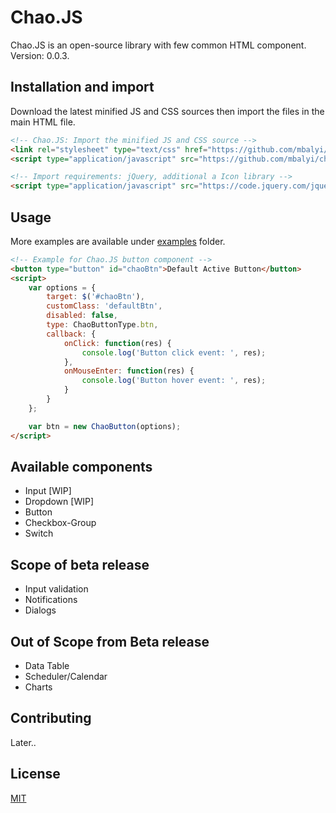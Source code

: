 # Chao.JS

Chao.JS is an open-source library with few common HTML component.
Version: 0.0.3.

## Installation and import

Download the latest minified JS and CSS sources then import the files in the main HTML file.
```html
<!-- Chao.JS: Import the minified JS and CSS source -->
<link rel="stylesheet" type="text/css" href="https://github.com/mbalyi/chaojs/blob/master/chao.min.css">
<script type="application/javascript" src="https://github.com/mbalyi/chaojs/blob/master/chao.min.js"></script>

<!-- Import requirements: jQuery, additional a Icon library -->
<script type="application/javascript" src="https://code.jquery.com/jquery-3.3.1.min.js"></script>
```

## Usage

More examples are available under [examples](https://github.com/mbalyi/chaojs/tree/master/examples) folder.
```html
<!-- Example for Chao.JS button component -->
<button type="button" id="chaoBtn">Default Active Button</button>
<script>
    var options = {
        target: $('#chaoBtn'),
        customClass: 'defaultBtn',
        disabled: false,
        type: ChaoButtonType.btn,
        callback: {
            onClick: function(res) {
                console.log('Button click event: ', res);
            },
            onMouseEnter: function(res) {
                console.log('Button hover event: ', res);
            }
        }
    };

    var btn = new ChaoButton(options);
</script>
```

## Available components
- Input [WIP]
- Dropdown [WIP]
- Button
- Checkbox-Group
- Switch

## Scope of beta release
- Input validation
- Notifications
- Dialogs

## Out of Scope from Beta release
- Data Table
- Scheduler/Calendar
- Charts

## Contributing
Later..

## License
[MIT](https://github.com/mbalyi/chaojs/blob/master/LICENSE)